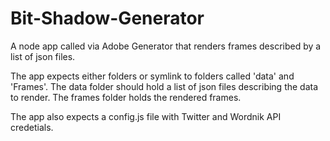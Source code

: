 Bit-Shadow-Generator
======

A node app called via Adobe Generator that renders frames described by a list of json files.

The app expects either folders or symlink to folders called 'data' and 'Frames'. The data folder should hold a list of json files describing the data to render. The frames folder holds the rendered frames.

The app also expects a config.js file with Twitter and Wordnik API credetials.

